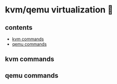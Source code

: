<!-- omit in toc -->
# kvm/qemu virtualization 🧮

<!-- omit in toc -->
## contents

- [kvm commands](#kvm-commands)
- [qemu commands](#qemu-commands)

## kvm commands

## qemu commands

